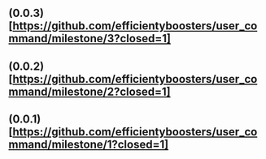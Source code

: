 ## (0.0.3)[https://github.com/efficientyboosters/user_command/milestone/3?closed=1]
## (0.0.2)[https://github.com/efficientyboosters/user_command/milestone/2?closed=1]
## (0.0.1)[https://github.com/efficientyboosters/user_command/milestone/1?closed=1]

